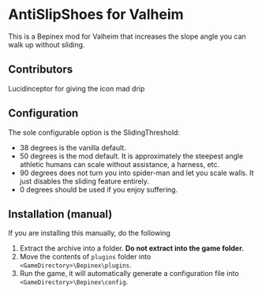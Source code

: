 
# AntiSlipShoes for Valheim

This is a Bepinex mod for Valheim that increases the slope angle you can walk up without sliding.

## Contributors

Lucidinceptor for giving the icon mad drip

## Configuration

The sole configurable option is the SlidingThreshold:
- 38 degrees is the vanilla default.
- 50 degrees is the mod default. It is approximately the steepest angle athletic humans can scale without assistance, a harness, etc.
- 90 degrees does not turn you into spider-man and let you scale walls. It just disables the sliding feature entirely.
- 0 degrees should be used if you enjoy suffering.

## Installation (manual)

If you are installing this manually, do the following

1. Extract the archive into a folder. **Do not extract into the game folder.**
2. Move the contents of `plugins` folder into `<GameDirectory>\Bepinex\plugins`.
3. Run the game, it will automatically generate a configuration file into `<GameDirectory>\Bepinex\config`.
